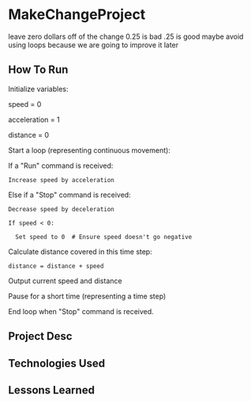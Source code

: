 # MakeChangeProject
leave zero dollars off of the change 0.25 is bad .25 is good
maybe avoid using loops because we are going to improve it later
## How To Run

Initialize variables:

  speed = 0

  acceleration = 1

  distance = 0



Start a loop (representing continuous movement):

  If a "Run" command is received:

    Increase speed by acceleration

  Else if a "Stop" command is received:

    Decrease speed by deceleration

    If speed < 0:

      Set speed to 0  # Ensure speed doesn't go negative

  Calculate distance covered in this time step:

    distance = distance + speed

  Output current speed and distance

  Pause for a short time (representing a time step)



End loop when "Stop" command is received.


## Project Desc

## Technologies Used

## Lessons Learned
